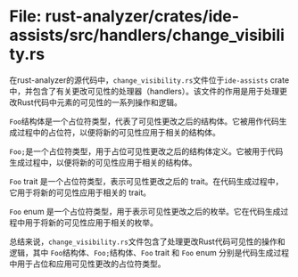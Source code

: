 # File: rust-analyzer/crates/ide-assists/src/handlers/change_visibility.rs

在rust-analyzer的源代码中，`change_visibility.rs`文件位于`ide-assists` crate中，并包含了有关更改可见性的处理器（handlers）。该文件的作用是用于处理更改Rust代码中元素的可见性的一系列操作和逻辑。

`Foo`结构体是一个占位符类型，代表了可见性更改之后的结构体。它被用作代码生成过程中的占位符，以便将新的可见性应用于相关的结构体。

`Foo;`是一个占位符类型，用于占位可见性更改之后的结构体定义。它被用于代码生成过程中，以便将新的可见性应用于相关的结构体。

`Foo` trait 是一个占位符类型，表示可见性更改之后的 trait。在代码生成过程中，它用于将新的可见性应用于相关的 trait。

`Foo` enum 是一个占位符类型，用于表示可见性更改之后的枚举。它在代码生成过程中用于将新的可见性应用于相关的枚举。

总结来说，`change_visibility.rs`文件包含了处理更改Rust代码可见性的操作和逻辑，其中 `Foo`结构体、`Foo;`结构体、`Foo` trait 和 `Foo` enum 分别是代码生成过程中用于占位和应用可见性更改的占位符类型。

